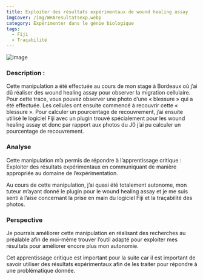 ```yaml
---
title: Exploiter des résultats expérimentaux de wound healing assay
imgCover: /img/WHAresultatsexp.webp
category: Expérimenter dans le génie biologique
tags:
  - Fiji
  - Traçabilité
---
```


![image](/img/WHAresultatsexp.webp)

### Description :

Cette manipulation a été effectuée au cours de mon stage à Bordeaux où j’ai dû réaliser des wound healing assay pour observer la migration cellulaire. Pour cette trace, vous pouvez observer une photo d’une « blessure » qui a été effectuée. Les cellules ont ensuite commencé à recouvrir cette « blessure ». Pour calculer un pourcentage de recouvrement, j’ai ensuite utilisé le logiciel Fiji avec un plugin trouvé spécialement pour les wound healing assay et donc par rapport aux photos du J0 j’ai pu calculer un pourcentage de recouvrement.

### Analyse

Cette manipulation m’a permis de répondre à l’apprentissage critique : Exploiter des résultats expérimentaux en communiquant de manière appropriée au domaine de l’expérimentation.

Au cours de cette manipulation, j’ai quasi été totalement autonome, mon tuteur m’ayant donné le plugin pour le wound healing assay et je me suis senti à l’aise concernant la prise en main du logiciel Fiji et la traçabilité des photos.

### Perspective

Je pourrais améliorer cette manipulation en réalisant des recherches au préalable afin de moi-même trouver l’outil adapté pour exploiter mes résultats pour améliorer encore plus mon autonomie.

Cet apprentissage critique est important pour la suite car il est important de savoir utiliser des résultats expérimentaux afin de les traiter pour répondre à une problématique donnée.
